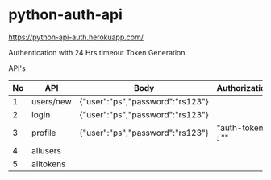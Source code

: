 # python-auth-api

https://python-api-auth.herokuapp.com/

Authentication with 24 Hrs timeout Token Generation 

API's

|No| API | Body | Authorization |
|--|------------|-------------------------------------|------------------------|
|1 | users/new | {"user":"ps","password":"rs123"} | |
|2 | login | {"user":"ps","password":"rs123"} | |
|3 | profile | {"user":"ps","password":"rs123"} | "auth-token" : "" |
|4 | allusers | | |
|5 | alltokens | | |
